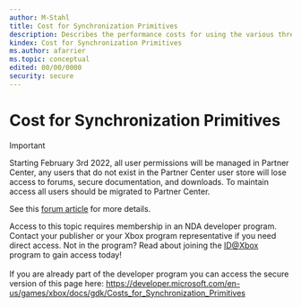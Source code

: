 ```yaml
---
author: M-Stahl
title: Cost for Synchronization Primitives
description: Describes the performance costs for using the various thread synchronization primitives.
kindex: Cost for Synchronization Primitives
ms.author: afarrier
ms.topic: conceptual
edited: 00/00/0000
security: secure
---
```


# Cost for Synchronization Primitives
> [!IMPORTANT]
> Starting February 3rd 2022, all user permissions will be managed in Partner Center, any users that do not exist in the Partner Center user store will lose access to forums, secure documentation, and downloads. To maintain access all users should be migrated to Partner Center. <p></p>See this <a href="https://forums.xboxlive.com/articles/132187/breaking-change-user-access-for-forums-secure-docu.html">forum article</a> for more details.  

 Access to this topic requires membership in an NDA developer program. Contact your publisher or your Xbox program representative if you need direct access. Not in the program? Read about joining the <a href="https://www.xbox.com/Developers/id">ID@Xbox</a> program to gain access today!  <br/><br/>If you are already part of the developer program you can access the secure version of this page here: <a target="_blank" href="https://developer.microsoft.com/en-us/games/xbox/docs/gdk/Costs_for_Synchronization_Primitives">https://developer.microsoft.com/en-us/games/xbox/docs/gdk/Costs_for_Synchronization_Primitives</a>